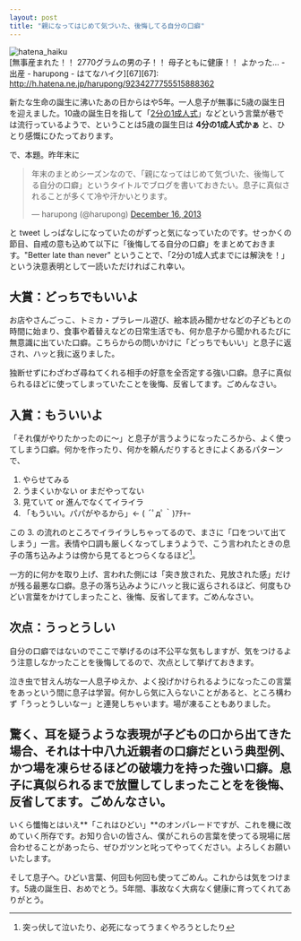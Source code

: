 ```yaml
---
layout: post
title: "親になってはじめて気づいた、後悔してる自分の口癖"
---
```


![hatena_haiku](http://lh4.googleusercontent.com/-rwHJccAhpAw/UstqR4ZNC2I/AAAAAAAABEI/112UVvgMJg8/s341/birthday.jpeg)  
[無事産まれた！！ 2770グラムの男の子！！ 母子ともに健康！！ よかった... - 出産 - harupong - はてなハイク][67][67]: http://h.hatena.ne.jp/harupong/9234277755515888362

新たな生命の誕生に沸いたあの日からはや5年。一人息子が無事に5歳の誕生日を迎えました。10歳の誕生日を指して「[2分の1成人式](https://www.google.com/search?safe=off&espv=210&es_sm=93&q=2%E5%88%86%E3%81%AE1%E6%88%90%E4%BA%BA%E5%BC%8F&oq=2%E5%88%86%E3%81%AE1%E6%88%90%E4%BA%BA%E5%BC%8F&gs_l=serp.3..0i7i30l2j0l8.14401.14401.0.15059.1.1.0.0.0.0.244.244.2-1.1.0.ernk_timepromotiona...0...1.1.32.serp..0.1.243.DFZAsaagImo)」などという言葉が巷では流行っているようで、ということは5歳の誕生日は **4分の1成人式かぁ** と、ひとり感慨にひたっております。

で、本題。昨年末に

<blockquote class="twitter-tweet" lang="en"><p>年末のまとめシーズンなので、「親になってはじめて気づいた、後悔してる自分の口癖」というタイトルでブログを書いておきたい。息子に真似されることが多くて冷や汗かいとります。</p>&mdash; harupong (@harupong) <a href="https://twitter.com/harupong/statuses/412440909020557312">December 16, 2013</a></blockquote>
<script async src="//platform.twitter.com/widgets.js" charset="utf-8"></script>

と tweet しっぱなしになっていたのがずっと気になっていたのです。せっかくの節目、自戒の意も込めて以下に「後悔してる自分の口癖」をまとめておきます。"Better late than never" ということで、「2分の1成人式までには解決を！」という決意表明として一読いただければこれ幸い。

## 大賞：どっちでもいいよ

お店やさんごっこ、トミカ・プラレール遊び、絵本読み聞かせなどの子どもとの時間に始まり、食事や着替えなどの日常生活でも、何か息子から聞かれるたびに無意識に出ていた口癖。こちらからの問いかけに「どっちでもいい」と息子に返され、ハッと我に返りました。

独断せずにわざわざ尋ねてくれる相手の好意を全否定する強い口癖。息子に真似られるほどに使ってしまっていたことを後悔、反省してます。ごめんなさい。

## 入賞：もういいよ

「それ僕がやりたかったのに～」と息子が言うようになったころから、よく使ってしまう口癖。何かを作ったり、何かを頼んだりするときによくあるパターンで、

1. やらせてみる
2. うまくいかない or まだやってない
3. 見ていて or 進んでなくてイライラ
4. 「もういい。パパがやるから」← ( ´ﾟдﾟ｀)ｱﾁｬｰ

この 3. の流れのところでイライラしちゃってるので、まさに「口をついて出てしまう」一言。表情や口調も厳しくなってしまうようで、こう言われたときの息子の落ち込みようは傍から見てるとつらくなるほど[^01]。

一方的に何かを取り上げ、言われた側には「突き放された、見放された感」だけが残る最悪な口癖。息子の落ち込みようにハッと我に返らされるほど、何度もひどい言葉をかけてしまったこと、後悔、反省してます。ごめんなさい。

## 次点：うっとうしい

自分の口癖ではないのでここで挙げるのは不公平な気もしますが、気をつけるよう注意しなかったことを後悔してるので、次点として挙げておきます。

泣き虫で甘えん坊な一人息子ゆえか、よく投げかけられるようになったこの言葉をあっという間に息子は学習。何かしら気に入らないことがあると、ところ構わず「うっとうしいなー」と連発しちゃいます。場が凍ることもありました。

驚く、耳を疑うような表現が子どもの口から出てきた場合、それは十中八九近親者の口癖だという典型例、かつ場を凍らせるほどの破壊力を持った強い口癖。息子に真似られるまで放置してしまったことをを後悔、反省してます。ごめんなさい。
----------------

いくら懺悔とはいえ**「これはひどい」**のオンパレードですが、これを機に改めていく所存です。お知り合いの皆さん、僕がこれらの言葉を使ってる現場に居合わせることがあったら、ぜひガツンと叱ってやってください。よろしくお願いいたします。

そして息子へ。ひどい言葉、何回も何回も使ってごめん。これからは気をつけます。5歳の誕生日、おめでとう。5年間、事故なく大病なく健康に育ってくれてありがとう。

[^01]: 突っ伏して泣いたり、必死になってうまくやろうとしたり